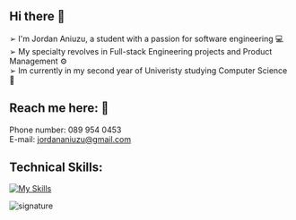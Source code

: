 ## Hi there 👋

➢ I'm Jordan Aniuzu, a student with a passion for software engineering 💻 <br>
➢ My specialty revolves in Full-stack Engineering projects and Product Management ⚙️ <br>
➢ Im currently in my second year of Univeristy studying Computer Science🎯 <br>

## Reach me here: 📧

Phone number: 089 954 0453 <br>
E-mail: jordananiuzu@gmail.com


## Technical Skills:

[![My Skills](https://skillicons.dev/icons?i=,html,css,java,js,python,mysql,git,java,php)](https://skillicons.dev)


![signature](https://github.com/Jordan-Aniuzu/Jordan-Aniuzu/assets/146434516/2f504923-c104-45de-a548-45c1436b1266)
<!--
**Jordan-Aniuzu/Jordan-Aniuzu** is a ✨ _special_ ✨ repository because its `README.md` (this file) appears on your GitHub profile.

Here are some ideas to get you started:

- 🔭 I’m currently working on ...
- 🌱 I’m currently learning ...
- 👯 I’m looking to collaborate on ...
- 🤔 I’m looking for help with ...
- 💬 Ask me about ...
- 📫 How to reach me: ...
- 😄 Pronouns: ...
- ⚡ Fun fact: ...
-->
